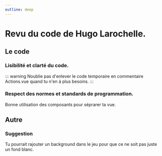 ```yaml
---
outline: deep
---
```


# Revu du code de Hugo Larochelle.

## Le code

### Lisibilité et clarté du code.

::: warning
Noublie pas d'enlever le code temporaire en commentaire Actions.vue quand tu n'en à plus besoins.
:::

### Respect des normes et standards de programmation.

Bonne utilisation des composants pour séprarer ta vue.


## Autre

### Suggestion

Tu pourrait rajouter un background dans le jeu pour que ce ne soit pas juste un fond blanc.
